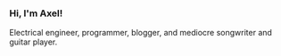 ### Hi, I'm Axel!

Electrical engineer, programmer, blogger, and mediocre songwriter and guitar player.
